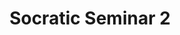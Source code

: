---
layout: post
type: socratic
title: "Socratic Seminar 2"
meetup: https://www.meetup.com/BitDevs-South-Florida/events/273276251/
---